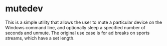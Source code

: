 # mutedev

This is a simple utility that allows the user to mute a particular device on the Windows command line, and optionally sleep a specified number of seconds and unmute. The original use case is for ad breaks on sports streams, which have a set length.
